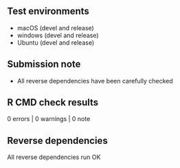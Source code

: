 ## Test environments
* macOS (devel and release)
* windows (devel and release)
* Ubuntu (devel and release)

## Submission note

* All reverse dependencies have been carefully checked

## R CMD check results

0 errors | 0 warnings | 0 note

## Reverse dependencies

All reverse dependencies run OK
